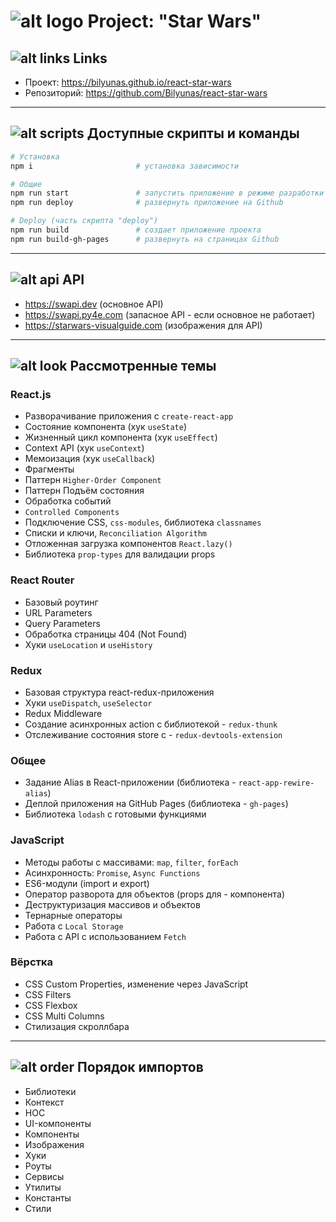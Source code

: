 # ![alt logo](https://img.icons8.com/color/48/000000/star-wars.png "Star Wars") Project: "Star Wars"

## ![alt links](https://img.icons8.com/emoji/48/000000/link-emoji.png "Links") Links

- Проект: https://bilyunas.github.io/react-star-wars
- Репозиторий: https://github.com/Bilyunas/react-star-wars

---

## ![alt scripts](https://img.icons8.com/color/48/000000/property-script.png "Scripts") Доступные скрипты и команды

```bash
# Установка
npm i						# установка зависимости
```

```bash
# Общие
npm run start				# запустить приложение в режиме разработки
npm run deploy				# развернуть приложение на Github
```

```bash
# Deploy (часть скрипта "deploy")
npm run build				# создает приложение проекта
npm run build-gh-pages		# развернуть на страницах Github
```

---

## ![alt api](https://img.icons8.com/external-others-inmotus-design/67/000000/external-API-vkontakte-others-inmotus-design-3.png "API") API

- https://swapi.dev (основное API)
- https://swapi.py4e.com (запасное API - если основное не работает)
- https://starwars-visualguide.com (изображения для API)

---

## ![alt look](https://img.icons8.com/color/48/000000/look-for.png "Look") Рассмотренные темы

### React.js

- Разворачивание приложения с `create-react-app`
- Состояние компонента (хук `useState`)
- Жизненный цикл компонента (хук `useEffect`)
- Context API (хук `useContext`)
- Мемоизация (хук `useCallback`)
- Фрагменты
- Паттерн `Higher-Order Component`
- Паттерн Подъём состояния
- Обработка событий
- `Controlled Components`
- Подключение CSS, `css-modules`, библиотека `classnames`
- Списки и ключи, `Reconciliation Algorithm`
- Отложенная загрузка компонентов `React.lazy()`
- Библиотека `prop-types` для валидации props

### React Router

- Базовый роутинг
- URL Parameters
- Query Parameters
- Обработка страницы 404 (Not Found)
- Хуки `useLocation` и `useHistory`

### Redux

- Базовая структура react-redux-приложения
- Хуки `useDispatch`, `useSelector`
- Redux Middleware
- Создание асинхронных action с библиотекой - `redux-thunk`
- Отслеживание состояния store с - `redux-devtools-extension`

### Общее

- Задание Alias в React-приложении (библиотека - `react-app-rewire-alias`)
- Деплой приложения на GitHub Pages (библиотека - `gh-pages`)
- Библиотека `lodash` с готовыми функциями

### JavaScript

- Методы работы с массивами: `map`, `filter`, `forEach`
- Асинхронность: `Promise`, `Async Functions`
- ES6-модули (import и export)
- Оператор разворота для объектов (props для - компонента)
- Деструктуризация массивов и объектов
- Тернарные операторы
- Работа с `Local Storage`
- Работа с API с использованием `Fetch`

### Вёрстка

- CSS Custom Properties, изменение через JavaScript
- CSS Filters
- CSS Flexbox
- CSS Multi Columns
- Стилизация скроллбара

---

## ![alt order](https://img.icons8.com/external-xnimrodx-blue-xnimrodx/64/000000/external-order-warehouse-xnimrodx-blue-xnimrodx.png "Order") Порядок импортов

- Библиотеки
- Контекст
- HOC
- UI-компоненты
- Компоненты
- Изображения
- Хуки
- Роуты
- Сервисы
- Утилиты
- Константы
- Стили
